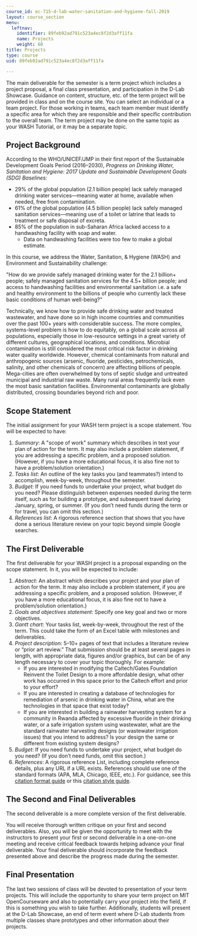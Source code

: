 ```yaml
---
course_id: ec-715-d-lab-water-sanitation-and-hygiene-fall-2019
layout: course_section
menu:
  leftnav:
    identifier: 89feb92ad791c523a4ec8f2d3aff11fa
    name: Projects
    weight: 60
title: Projects
type: course
uid: 89feb92ad791c523a4ec8f2d3aff11fa

---
```


The main deliverable for the semester is a term project which includes a project proposal, a final class presentation, and participation in the D-Lab Showcase. Guidance on content, structure, etc. of the term project will be provided in class and on the course site. You can select an individual or a team project. For those working in teams, each team member must identify a specific area for which they are responsible and their specific contribution to the overall team. The term project may be done on the same topic as your WASH Tutorial, or it may be a separate topic.

Project Background
------------------

According to the WHO/UNICEF/JMP in their first report of the Sustainable Development Goals Period (2016–2030), _Progress on Drinking Water, Sanitation and Hygiene: 2017 Update and Sustainable Development Goals (SDG) Baselines:_

*   29% of the global population (2.1 billion people) lack safely managed drinking water services—meaning water at home, available when needed, free from contamination. 
*   61% of the global population (4.5 billion people) lack safely managed sanitation services—meaning use of a toilet or latrine that leads to treatment or safe disposal of excreta.
*   85% of the population in sub-Saharan Africa lacked access to a handwashing facility with soap and water.
    *   Data on handwashing facilities were too few to make a global estimate.

In this course, we address the Water, Sanitation, & Hygiene (WASH) and Environment and Sustainability challenge:

"How do we provide safely managed drinking water for the 2.1 billion+ people; safely managed sanitation services for the 4.5+ billion people; and access to handwashing facilities and environmental sanitation i.e. a safe and healthy environment to the billions of people who currently lack these basic conditions of human well-being?"

Technically, we know how to provide safe drinking water and treated wastewater, and have done so in high income countries and communities over the past 100+ years with considerable success. The more complex, systems-level problem is how to do equitably, on a global scale across all populations, especially those in low-resource settings in a great variety of different cultures, geographical locations, and conditions. Microbial contamination is still considered the most critical risk factor in drinking water quality worldwide. However, chemical contaminants from natural and anthropogenic sources (arsenic, fluoride, pesticides, petrochemicals, salinity, and other chemicals of concern) are affecting billions of people. Mega-cities are often overwhelmed by tons of septic sludge and untreated municipal and industrial raw waste. Many rural areas frequently lack even the most basic sanitation facilities. Environmental contaminants are globally distributed, crossing boundaries beyond rich and poor. 

Scope Statement
---------------

The initial assignment for your WASH term project is a scope statement. You will be expected to have:

1.  _Summary_: A "scope of work" summary which describes in text your plan of action for the term. It may also include a problem statement, if you are addressing a specific problem, and a proposed solution. (However, if you have a more educational focus, it is also fine not to have a problem/solution orientation.)
2.  _Tasks list_: An outline of the key tasks you (and teammates?) intend to accomplish, week-by-week, throughout the semester.
3.  _Budget_: If you need funds to undertake your project, what budget do you need? Please distinguish between expenses needed during the term itself, such as for building a prototype, and subsequent travel during January, spring, or summer. (If you don’t need funds during the term or for travel, you can omit this section.)
4.  _References list_: A rigorous reference section that shows that you have done a serious literature review on your topic beyond simple Google searches.

The First Deliverable
---------------------

The first deliverable for your WASH project is a proposal expanding on the scope statement. In it, you will be expected to include:

1.  _Abstract_: An abstract which describes your project and your plan of action for the term. It may also include a problem statement, if you are addressing a specific problem, and a proposed solution. (However, if you have a more educational focus, it is also fine not to have a problem/solution orientation.)
2.  _Goals and objectives statement_: Specify one key goal and two or more objectives.
3.  _Gantt chart_: Your tasks list, week-by-week, throughout the rest of the term. This could take the form of an Excel table with milestones and deliverables.
4.  _Project description_: 5–10+ pages of text that includes a literature review or “prior art review.” That submission should be at least several pages in length, with appropriate data, figures and/or graphics, but can be of any length necessary to cover your topic thoroughly. For example:
    *   If you are interested in modifying the Caltech/Gates Foundation Reinvent the Toilet Design to a more affordable design, what other work has occurred in this space prior to the Caltech effort and prior to your effort?
    *   If you are interested in creating a database of technologies for remediation of arsenic in drinking water in China, what are the technologies in that space that exist today?
    *   If you are interested in building a rainwater harvesting system for a community in Rwanda affected by excessive fluoride in their drinking water, or a safe irrigation system using wastewater, what are the standard rainwater harvesting designs (or wastewater irrigation issues) that you intend to address? Is your design the same or different from existing system designs? 
5.  _Budget_: If you need funds to undertake your project, what budget do you need? (If you don’t need funds, omit this section.)
6.  _References_: A rigorous reference List, including complete reference details, plus any URL if a URL exists. References should use one of the standard formats (APA, MLA, Chicago, IEEE, etc.). For guidance, see this [citation format guide](https://cmsw.mit.edu/writing-and-communication-center/citation-formats/) or this [citation style guide](https://pitt.libguides.com/citationhelp).

The Second and Final Deliverables
---------------------------------

The second deliverable is a more complete version of the first deliverable.

You will receive thorough written critique on your first and second deliverables. Also, you will be given the opportunity to meet with the instructors to present your first or second deliverable in a one-on-one meeting and receive critical feedback towards helping advance your final deliverable. Your final deliverable should incorporate the feedback presented above and describe the progress made during the semester.

Final Presentation
------------------

The last two sessions of class will be devoted to presentation of your term projects. This will include the opportunity to share your term project on MIT OpenCourseware and also to potentially carry your project into the field, if this is something you wish to take further. Additionally, students will present at the D-Lab Showcase, an end of term event where D-Lab students from multiple classes share prototypes and other information about their projects.
